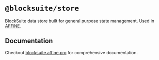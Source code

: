 # `@blocksuite/store`

BlockSuite data store built for general purpose state management. Used in [AFFiNE](https://affine.pro/).

## Documentation

Checkout [blocksuite.affine.pro](https://blocksuite.affine.pro/) for comprehensive documentation.
